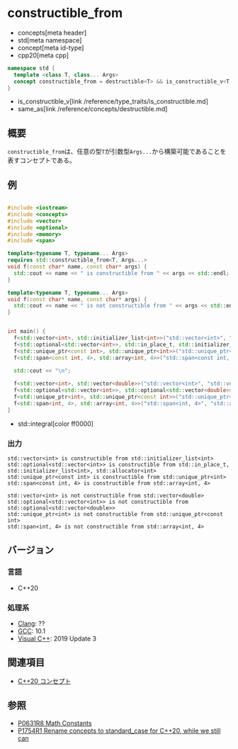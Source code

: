 # constructible_from
* concepts[meta header]
* std[meta namespace]
* concept[meta id-type]
* cpp20[meta cpp]

```cpp
namespace std {
  template <class T, class... Args>
  concept constructible_from = destructible<T> && is_constructible_v<T, Args...>;
}
```
* is_constructible_v[link /reference/type_traits/is_constructible.md]
* same_as[link /reference/concepts/destructible.md]

## 概要

`constructible_from`は、任意の型`T`が引数型`Args...`から構築可能であることを表すコンセプトである。

## 例

```cpp example

#include <iostream>
#include <concepts>
#include <vector>
#include <optional>
#include <memory>
#include <span>

template<typename T, typename... Args>
requires std::constructible_from<T, Args...>
void f(const char* name, const char* args) {
  std::cout << name << " is constructible from " << args << std::endl;
}

template<typename T, typename... Args>
void f(const char* name, const char* args) {
  std::cout << name << " is not constructible from " << args << std::endl;
}


int main() {
  f<std::vector<int>, std::initializer_list<int>>("std::vector<int>", "std::initializer_list<int>");
  f<std::optional<std::vector<int>>, std::in_place_t, std::initializer_list<int>, std::allocator<int>>("std::optional<std::vector<int>>", "std::in_place_t, std::initializer_list<int>, std::allocator<int>");
  f<std::unique_ptr<const int>, std::unique_ptr<int>>("std::unique_ptr<const int>", "std::unique_ptr<int>");
  f<std::span<const int, 4>, std::array<int, 4>>("std::span<const int, 4>", "std::array<int, 4>");

  std::cout << "\n";
  
  f<std::vector<int>, std::vector<double>>("std::vector<int>", "std::vector<double>");
  f<std::optional<std::vector<int>>, std::optional<std::vector<double>>>("std::optional<std::vector<int>>", "std::optional<std::vector<double>>");
  f<std::unique_ptr<int>, std::unique_ptr<const int>>("std::unique_ptr<int>", "std::unique_ptr<const int>");
  f<std::span<int, 4>, std::array<int, 4>>("std::span<int, 4>", "std::array<int, 4>");
}
```
* std::integral[color ff0000]

### 出力
```
std::vector<int> is constructible from std::initializer_list<int>
std::optional<std::vector<int>> is constructible from std::in_place_t, std::initializer_list<int>, std::allocator<int>
std::unique_ptr<const int> is constructible from std::unique_ptr<int>
std::span<const int, 4> is constructible from std::array<int, 4>

std::vector<int> is not constructible from std::vector<double>
std::optional<std::vector<int>> is not constructible from std::optional<std::vector<double>>
std::unique_ptr<int> is not constructible from std::unique_ptr<const int>
std::span<int, 4> is not constructible from std::array<int, 4>
```

## バージョン
### 言語
- C++20

### 処理系
- [Clang](/implementation.md#clang): ??
- [GCC](/implementation.md#gcc): 10.1
- [Visual C++](/implementation.md#visual_cpp): 2019 Update 3

## 関連項目

- [C++20 コンセプト](/lang/cpp20/concepts.md)


## 参照
- [P0631R8 Math Constants](http://www.open-std.org/jtc1/sc22/wg21/docs/papers/2019/p0631r8.pdf)
- [P1754R1 Rename concepts to standard_case for C++20, while we still can](http://www.open-std.org/jtc1/sc22/wg21/docs/papers/2019/p1754r1.pdf)
